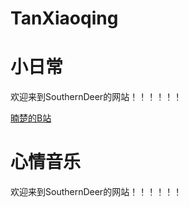 # TanXiaoqing
<!DOCTYPE html>
<html>
	<head>
		<meta charset="utf-8">
		<title>暔楚的小岛</title>
	</head>
	<body>
		<h1>小日常</h1>
		<p>欢迎来到SouthernDeer的网站！！！！！！</p>
		<a href="https://space.bilibili.com/49971143?spm_id_from=333.1007.0.0">暔楚的B站</a>
		<h1>心情音乐</h1>
		<p><a file="/HomePage.html">欢迎来到SouthernDeer的网站！！！！！！</a></p>
	</body>
</html>
